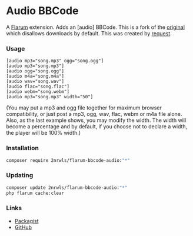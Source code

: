 # Audio BBCode

A [Flarum](http://flarum.org) extension. Adds an [audio] BBCode. This is a fork of the [original](https://github.com/zerosonesfun/audio) which disallows downloads by default. This was created by [request](https://discuss.flarum.org/d/21687-audio-bbcode-add-on/31). 

### Usage
~~~
[audio mp3="song.mp3" ogg="song.ogg"]
[audio mp3="song.mp3"]
[audio ogg="song.ogg"]
[audio m4a="song.m4a"]
[audio wav="song.wav"]
[audio flac="song.flac"]
[audio webm="song.webm"]
[audio mp3="song.mp3" width="50"]
~~~
(You may put a mp3 and ogg file together for maximum browser compatibility, or just post a mp3, ogg, wav, flac, webm or m4a file alone. Also, as the last example shows, you may modify the width. The width will become a percentage and by default, if you choose not to declare a width, the player will be 100% width.)

### Installation

```sh
composer require 2nrwls/flarum-bbcode-audio:"*"
```

### Updating

```sh
composer update 2nrwls/flarum-bbcode-audio:"*"
php flarum cache:clear
```

### Links

- [Packagist](https://packagist.org/packages/2nrwls/flarum-bbcode-audio)
- [GitHub](https://github.com/2nrwls/flarum-bbcode-audio)
